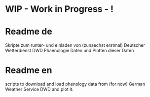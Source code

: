 
# WIP - Work in Progress - !

# Readme de

Skripte zum runter- und einladen von (zunaechst erstmal) Deutscher Wetterdienst DWD Phaenologie Daten und Plotten dieser Daten 


# Readme en 

scripts to download and load phenology data from (for now) German Weather Service DWD and plot it.




